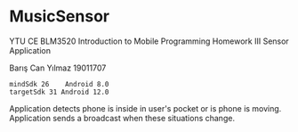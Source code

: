 # MusicSensor

YTU CE BLM3520 Introduction to Mobile Programming Homework III Sensor Application

Barış Can Yılmaz 19011707

```
mindSdk 26    Android 8.0
targetSdk 31 Android 12.0
```

Application detects phone is inside in user's pocket or is phone is moving. Application sends a broadcast when these situations change.
